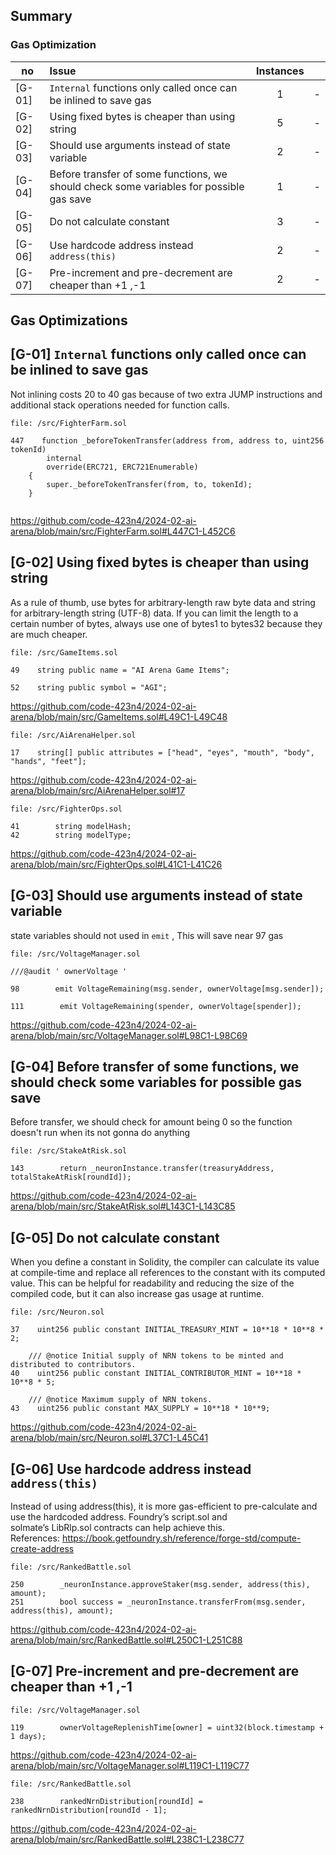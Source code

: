 ## Summary

### Gas Optimization

no | Issue |Instances||
|-|:-|:-:|:-:|
| [G-01] | `Internal` functions only called once can be inlined to save gas | 1 | - |
| [G-02] | Using fixed bytes is cheaper than using string | 5 | - |
| [G-03] | Should use arguments instead of state variable | 2 | - |
| [G-04] | Before transfer of  some functions, we should check some variables for possible gas save | 1 | - |
| [G-05] | Do not calculate constant | 3 | - |
| [G-06] | Use hardcode address instead `address(this)` | 2 | - |
| [G-07] | Pre-increment and pre-decrement are cheaper than +1 ,-1 | 2 | - |

## Gas Optimizations  

## [G-01] `Internal` functions only called once can be inlined to save gas

Not inlining costs 20 to 40 gas because of two extra JUMP instructions and additional stack operations needed for function calls.


```solidity
file: /src/FighterFarm.sol

447    function _beforeTokenTransfer(address from, address to, uint256 tokenId)
        internal
        override(ERC721, ERC721Enumerable)
    {
        super._beforeTokenTransfer(from, to, tokenId);
    }


```
https://github.com/code-423n4/2024-02-ai-arena/blob/main/src/FighterFarm.sol#L447C1-L452C6


## [G-02]  Using fixed bytes is cheaper than using string

As a rule of thumb, use bytes for arbitrary-length raw byte data and string for arbitrary-length string (UTF-8) data.
If you can limit the length to a certain number of bytes, always use one of bytes1 to bytes32 because they are much cheaper.


```solidity
file: /src/GameItems.sol

49    string public name = "AI Arena Game Items";

52    string public symbol = "AGI";

```
https://github.com/code-423n4/2024-02-ai-arena/blob/main/src/GameItems.sol#L49C1-L49C48


```solidity
file: /src/AiArenaHelper.sol

17    string[] public attributes = ["head", "eyes", "mouth", "body", "hands", "feet"];

```
https://github.com/code-423n4/2024-02-ai-arena/blob/main/src/AiArenaHelper.sol#17


```solidity
file: /src/FighterOps.sol

41        string modelHash;
42        string modelType;

```
https://github.com/code-423n4/2024-02-ai-arena/blob/main/src/FighterOps.sol#L41C1-L41C26


## [G-03] Should use arguments instead of state variable 

state variables should not used in `emit`  ,  This will save near 97 gas   


```solidity
file: /src/VoltageManager.sol

///@audit ' ownerVoltage ' 

98        emit VoltageRemaining(msg.sender, ownerVoltage[msg.sender]);

111        emit VoltageRemaining(spender, ownerVoltage[spender]);

```
https://github.com/code-423n4/2024-02-ai-arena/blob/main/src/VoltageManager.sol#L98C1-L98C69


## [G-04] Before transfer of  some functions, we should check some variables for possible gas save

Before transfer, we should check for amount being 0 so the function doesn't run when its not gonna do anything


```solidity
file: /src/StakeAtRisk.sol

143        return _neuronInstance.transfer(treasuryAddress, totalStakeAtRisk[roundId]);

```
https://github.com/code-423n4/2024-02-ai-arena/blob/main/src/StakeAtRisk.sol#L143C1-L143C85


## [G-05] Do not calculate constant

When you define a constant in Solidity, the compiler can calculate its value at compile-time and replace all references to the constant with its computed value. This can be helpful for readability and reducing the size of the compiled code, but it can also increase gas usage at runtime.


```solidity
file: /src/Neuron.sol

37    uint256 public constant INITIAL_TREASURY_MINT = 10**18 * 10**8 * 2;

    /// @notice Initial supply of NRN tokens to be minted and distributed to contributors.
40    uint256 public constant INITIAL_CONTRIBUTOR_MINT = 10**18 * 10**8 * 5;

    /// @notice Maximum supply of NRN tokens.
43    uint256 public constant MAX_SUPPLY = 10**18 * 10**9;

```
https://github.com/code-423n4/2024-02-ai-arena/blob/main/src/Neuron.sol#L37C1-L45C41


## [G-06] Use hardcode address instead `address(this)`
 
 Instead of using address(this), it is more gas-efficient to pre-calculate and use the hardcoded address. Foundry’s script.sol and solmate’s LibRlp.sol contracts can help achieve this.
References: https://book.getfoundry.sh/reference/forge-std/compute-create-address

```solidity
file: /src/RankedBattle.sol

250        _neuronInstance.approveStaker(msg.sender, address(this), amount);
251        bool success = _neuronInstance.transferFrom(msg.sender, address(this), amount);

```
https://github.com/code-423n4/2024-02-ai-arena/blob/main/src/RankedBattle.sol#L250C1-L251C88


## [G-07] Pre-increment and pre-decrement are cheaper than +1 ,-1

```solidity
file: /src/VoltageManager.sol

119        ownerVoltageReplenishTime[owner] = uint32(block.timestamp + 1 days);

```
https://github.com/code-423n4/2024-02-ai-arena/blob/main/src/VoltageManager.sol#L119C1-L119C77


```solidity
file: /src/RankedBattle.sol

238        rankedNrnDistribution[roundId] = rankedNrnDistribution[roundId - 1];

```
https://github.com/code-423n4/2024-02-ai-arena/blob/main/src/RankedBattle.sol#L238C1-L238C77
